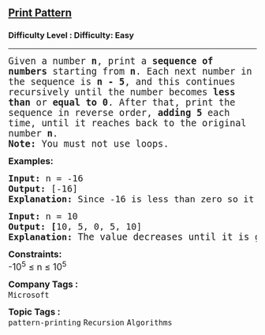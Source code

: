 <h2><a href="https://www.geeksforgeeks.org/problems/print-pattern3549/1">Print Pattern</a></h2><h3>Difficulty Level : Difficulty: Easy</h3><hr><div class="problems_problem_content__Xm_eO"><p><span style="font-size: 14pt; font-family: 'andale mono', monospace;"><span style="color: rgba(0, 0, 0, 0.87); background-color: #ffffff;">Given a number <strong>n</strong>, print a <strong>sequence of numbers</strong> starting from <strong>n</strong>. Each next number in the sequence is <strong>n - 5</strong>, and this continues recursively until the number becomes <strong>less than</strong> or <strong>equal to 0</strong>. After that, print the sequence in reverse order, <strong>adding 5</strong> each time, until it reaches back to the original number <strong>n</strong>.<br><strong>Note:</strong> You must not use loops.</span></span></p>
<p><strong><span style="font-size: 18px;">Examples:</span></strong></p>
<pre><span style="font-size: 18px;"><strong>Input:</strong> n = -16
<strong>Output:</strong> [-16]
<strong>Explanation:</strong> Since -16 is less than zero so it will remain same.</span></pre>
<pre><span style="font-size: 18px;"><strong>Input:</strong> n = 10
<strong>Output: [</strong>10, 5, 0, 5, 10]
<strong>Explanation:</strong> </span><span style="font-size: 14pt;">The value decreases until it is greater or equal to 0. After that it increases and stops when it becomes 10 again.</span></pre>
<p><span style="font-size: 18px;"><strong>Constraints:</strong><br>-10<sup>5</sup> ≤ n ≤ 10<sup>5</sup></span></p></div><p><span style=font-size:18px><strong>Company Tags : </strong><br><code>Microsoft</code>&nbsp;<br><p><span style=font-size:18px><strong>Topic Tags : </strong><br><code>pattern-printing</code>&nbsp;<code>Recursion</code>&nbsp;<code>Algorithms</code>&nbsp;